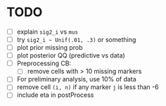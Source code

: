 # TODO

- [ ] explain `sig2_i` vs `mus`
- [ ] try `sig2_i ~ Unif(.01, .3)` or something
- [ ] plot prior missing prob
- [ ] plot posterior QQ (predictive vs data)
- [ ] Preprocessing CB:
    - [ ] remove cells with > 10 missing markers
- [ ] For preliminary analysis, use 10% of data
- [ ] remove cell `(i, n)` if any marker `j` is less than -6
- [ ] include eta in postProcess
